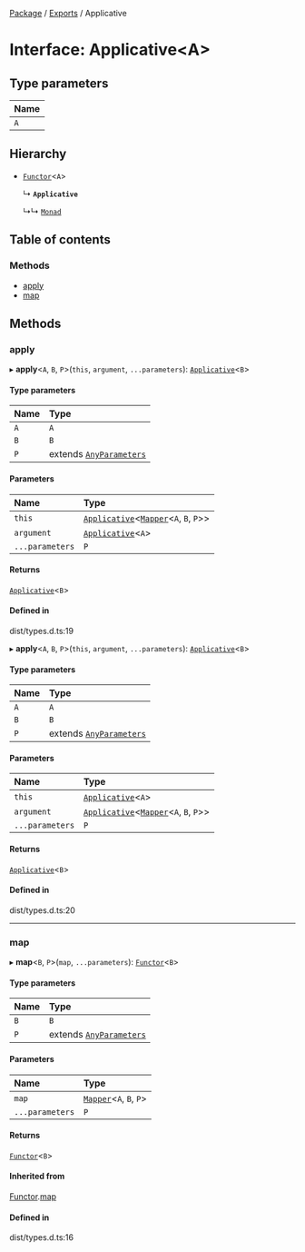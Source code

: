 [Package](../README.md) / [Exports](../modules.md) / Applicative

# Interface: Applicative\<A\>

## Type parameters

| Name |
| :------ |
| `A` |

## Hierarchy

- [`Functor`](Functor.md)\<`A`\>

  ↳ **`Applicative`**

  ↳↳ [`Monad`](Monad.md)

## Table of contents

### Methods

- [apply](Applicative.md#apply)
- [map](Applicative.md#map)

## Methods

### apply

▸ **apply**\<`A`, `B`, `P`\>(`this`, `argument`, `...parameters`): [`Applicative`](Applicative.md)\<`B`\>

#### Type parameters

| Name | Type |
| :------ | :------ |
| `A` | `A` |
| `B` | `B` |
| `P` | extends [`AnyParameters`](../modules.md#anyparameters) |

#### Parameters

| Name | Type |
| :------ | :------ |
| `this` | [`Applicative`](Applicative.md)\<[`Mapper`](../modules/internal_.md#mapper)\<`A`, `B`, `P`\>\> |
| `argument` | [`Applicative`](Applicative.md)\<`A`\> |
| `...parameters` | `P` |

#### Returns

[`Applicative`](Applicative.md)\<`B`\>

#### Defined in

dist/types.d.ts:19

▸ **apply**\<`A`, `B`, `P`\>(`this`, `argument`, `...parameters`): [`Applicative`](Applicative.md)\<`B`\>

#### Type parameters

| Name | Type |
| :------ | :------ |
| `A` | `A` |
| `B` | `B` |
| `P` | extends [`AnyParameters`](../modules.md#anyparameters) |

#### Parameters

| Name | Type |
| :------ | :------ |
| `this` | [`Applicative`](Applicative.md)\<`A`\> |
| `argument` | [`Applicative`](Applicative.md)\<[`Mapper`](../modules/internal_.md#mapper)\<`A`, `B`, `P`\>\> |
| `...parameters` | `P` |

#### Returns

[`Applicative`](Applicative.md)\<`B`\>

#### Defined in

dist/types.d.ts:20

___

### map

▸ **map**\<`B`, `P`\>(`map`, `...parameters`): [`Functor`](Functor.md)\<`B`\>

#### Type parameters

| Name | Type |
| :------ | :------ |
| `B` | `B` |
| `P` | extends [`AnyParameters`](../modules.md#anyparameters) |

#### Parameters

| Name | Type |
| :------ | :------ |
| `map` | [`Mapper`](../modules/internal_.md#mapper)\<`A`, `B`, `P`\> |
| `...parameters` | `P` |

#### Returns

[`Functor`](Functor.md)\<`B`\>

#### Inherited from

[Functor](Functor.md).[map](Functor.md#map)

#### Defined in

dist/types.d.ts:16
